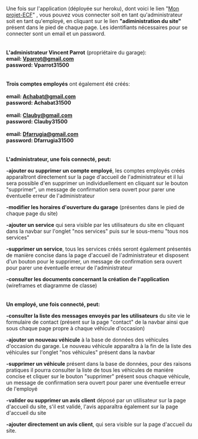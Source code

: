 Une fois sur l'application (déployée sur heroku), dont voici le lien "<a href="https://projet-ecf-garage-parrot-626e3ee49492.herokuapp.com/index.php" target="_blank">Mon projet-ECF</a>" , vous pouvez vous connecter soit en tant qu'administrateur soit en tant qu'employé, en cliquant sur le lien <b>"adiministration du site"</b> présent dans le pied de chaque page.
Les identifiants nécessaires pour se connecter sont un email et un password.</br>
</br></br>
<b>L'administrateur Vincent Parrot</b> (propriétaire du garage):</br>
<b>email: Vparrot@gmail.com</b></br>
<b>password: Vparrot31500</b></br>
</br></br>
<b>Trois comptes employés</b> ont également été créés:</br></br>
<b>email: Achabat@gmail.com</b></br>
<b>password: Achabat31500</b></br>
</br>
<b>email: Clauby@gmail.com</b></br>
<b>password: Clauby31500</b></br>
</br>
<b>email: Dfarrugia@gmail.com</b></br>
<b>password: Dfarrugia31500</b></br>
</br></br>
<b>L'administrateur, une fois connecté, peut:</b>

<b>-ajouter ou supprimer un compte employé</b>, les comptes employés créés apparaîtront directement sur la page d'accueil de l'administrateur et il lui sera possible d'en supprimer un individuellement en cliquant sur le bouton "supprimer", un message de confirmation sera ouvert pour parer une éventuelle erreur de l'administrateur

<b>-modifier les horaires d'ouverture du garage</b> (présentes dans le pied de chaque page du site)

<b>-ajouter un service</b> qui sera visible par les utilisateurs du site en cliquant dans la navbar sur l'onglet "nos services" puis sur le sous-menu "tous nos services"

<b>-supprimer un service</b>, tous les services créés seront également présentés de manière concise dans la page d'accueil de l'administrateur et disposent d'un bouton pour le supprimer, un message de confirmation sera ouvert pour parer une éventuelle erreur de l'administrateur

<b>-consulter les documents concernant la création de l'application</b> (wireframes et diagramme de classe)</br>
</br></br>
<b>Un employé, une fois connecté, peut:</b>

<b>-consulter la liste des messages envoyés par les utilisateurs</b> du site vie le formulaire de contact (présent sur la page "contact" de la navbar ainsi que sous chaque page propre à chaque véhicule d'occasion)

<b>-ajouter un nouveau véhicule</b> à la base de données des véhicules d'occasion du garage. Le nouveau véhicule apparaîtra à la fin de la liste des véhicules sur l'onglet "nos véhicules" présent dans la navbar

<b>-supprimer un véhicule</b> présent dans la base de données, pour des raisons pratiques il pourra consulter la liste de tous les véhicules de maniére concise et cliquer sur le bouton "supprimer" présent sous chaque véhicule, un message de confirmation sera ouvert pour parer une éventuelle erreur de l'employé

<b>-valider ou supprimer un avis client</b> déposé par un utilisateur sur la page d'accueil du site, s'il est validé, l'avis apparaîtra également sur la page d'accueil du site

<b>-ajouter directement un avis client</b>, qui sera visible sur la page d'accueil du site.

